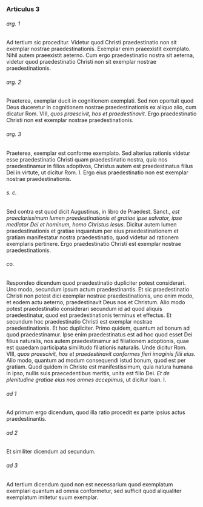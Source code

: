 ### Articulus 3

###### arg. 1
Ad tertium sic proceditur. Videtur quod Christi praedestinatio non sit exemplar nostrae praedestinationis. Exemplar enim praeexistit exemplato. Nihil autem praeexistit aeterno. Cum ergo praedestinatio nostra sit aeterna, videtur quod praedestinatio Christi non sit exemplar nostrae praedestinationis.

###### arg. 2
Praeterea, exemplar ducit in cognitionem exemplati. Sed non oportuit quod Deus duceretur in cognitionem nostrae praedestinationis ex aliquo alio, cum dicatur Rom. VIII, *quos praescivit, hos et praedestinavit*. Ergo praedestinatio Christi non est exemplar nostrae praedestinationis.

###### arg. 3
Praeterea, exemplar est conforme exemplato. Sed alterius rationis videtur esse praedestinatio Christi quam praedestinatio nostra, quia nos praedestinamur in filios adoptivos, Christus autem est praedestinatus filius Dei in virtute, ut dicitur Rom. I. Ergo eius praedestinatio non est exemplar nostrae praedestinationis.

###### s. c.
Sed contra est quod dicit Augustinus, in libro de Praedest. Sanct., *est praeclarissimum lumen praedestinationis et gratiae ipse salvator, ipse mediator Dei et hominum, homo Christus Iesus*. Dicitur autem lumen praedestinationis et gratiae inquantum per eius praedestinationem et gratiam manifestatur nostra praedestinatio, quod videtur ad rationem exemplaris pertinere. Ergo praedestinatio Christi est exemplar nostrae praedestinationis.

###### co.
Respondeo dicendum quod praedestinatio dupliciter potest considerari. Uno modo, secundum ipsum actum praedestinantis. Et sic praedestinatio Christi non potest dici exemplar nostrae praedestinationis, uno enim modo, et eodem actu aeterno, praedestinavit Deus nos et Christum. Alio modo potest praedestinatio considerari secundum id ad quod aliquis praedestinatur, quod est praedestinationis terminus et effectus. Et secundum hoc praedestinatio Christi est exemplar nostrae praedestinationis. Et hoc dupliciter. Primo quidem, quantum ad bonum ad quod praedestinamur. Ipse enim praedestinatus est ad hoc quod esset Dei filius naturalis, nos autem praedestinamur ad filiationem adoptionis, quae est quaedam participata similitudo filiationis naturalis. Unde dicitur Rom. VIII, *quos praescivit, hos et praedestinavit conformes fieri imaginis filii eius*. Alio modo, quantum ad modum consequendi istud bonum, quod est per gratiam. Quod quidem in Christo est manifestissimum, quia natura humana in ipso, nullis suis praecedentibus meritis, unita est filio Dei. *Et de plenitudine gratiae eius nos omnes accepimus*, ut dicitur Ioan. I.

###### ad 1
Ad primum ergo dicendum, quod illa ratio procedit ex parte ipsius actus praedestinantis.

###### ad 2
Et similiter dicendum ad secundum.

###### ad 3
Ad tertium dicendum quod non est necessarium quod exemplatum exemplari quantum ad omnia conformetur, sed sufficit quod aliqualiter exemplatum imitetur suum exemplar.


